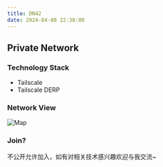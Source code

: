 ```yaml
---
title: DN42
date: 2024-04-08 22:38:00
---
```

## Private Network

### Technology Stack

- Tailscale
- Tailscale DERP

### Network View

![Map](https://cloud.1l1.icu/f/oOu6/Muska-Ami-Network-Famework.png)

### Join?

不公开允许加入，如有对相关技术感兴趣欢迎与我交流~
